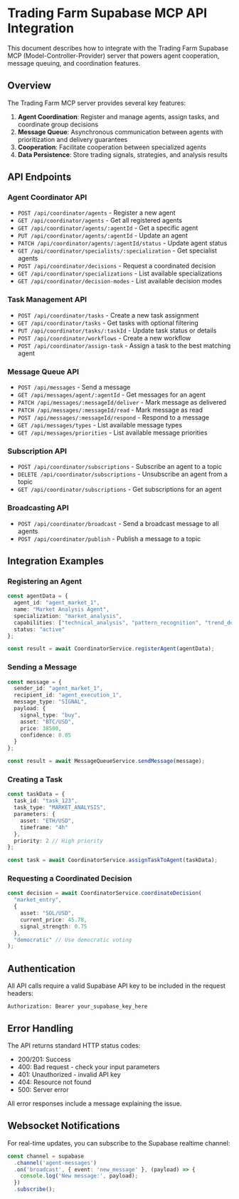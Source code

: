 # Trading Farm Supabase MCP API Integration

This document describes how to integrate with the Trading Farm Supabase MCP (Model-Controller-Provider) server that powers agent cooperation, message queuing, and coordination features.

## Overview

The Trading Farm MCP server provides several key features:

1. **Agent Coordination**: Register and manage agents, assign tasks, and coordinate group decisions
2. **Message Queue**: Asynchronous communication between agents with prioritization and delivery guarantees
3. **Cooperation**: Facilitate cooperation between specialized agents
4. **Data Persistence**: Store trading signals, strategies, and analysis results

## API Endpoints

### Agent Coordinator API

- `POST /api/coordinator/agents` - Register a new agent
- `GET /api/coordinator/agents` - Get all registered agents
- `GET /api/coordinator/agents/:agentId` - Get a specific agent
- `PUT /api/coordinator/agents/:agentId` - Update an agent
- `PATCH /api/coordinator/agents/:agentId/status` - Update agent status
- `GET /api/coordinator/specialists/:specialization` - Get specialist agents
- `POST /api/coordinator/decisions` - Request a coordinated decision
- `GET /api/coordinator/specializations` - List available specializations
- `GET /api/coordinator/decision-modes` - List available decision modes

### Task Management API

- `POST /api/coordinator/tasks` - Create a new task assignment
- `GET /api/coordinator/tasks` - Get tasks with optional filtering
- `PUT /api/coordinator/tasks/:taskId` - Update task status or details
- `POST /api/coordinator/workflows` - Create a new workflow
- `POST /api/coordinator/assign-task` - Assign a task to the best matching agent

### Message Queue API

- `POST /api/messages` - Send a message
- `GET /api/messages/agent/:agentId` - Get messages for an agent
- `PATCH /api/messages/:messageId/deliver` - Mark message as delivered
- `PATCH /api/messages/:messageId/read` - Mark message as read
- `POST /api/messages/:messageId/respond` - Respond to a message
- `GET /api/messages/types` - List available message types
- `GET /api/messages/priorities` - List available message priorities

### Subscription API

- `POST /api/coordinator/subscriptions` - Subscribe an agent to a topic
- `DELETE /api/coordinator/subscriptions` - Unsubscribe an agent from a topic
- `GET /api/coordinator/subscriptions` - Get subscriptions for an agent

### Broadcasting API

- `POST /api/coordinator/broadcast` - Send a broadcast message to all agents
- `POST /api/coordinator/publish` - Publish a message to a topic

## Integration Examples

### Registering an Agent

```typescript
const agentData = {
  agent_id: "agent_market_1",
  name: "Market Analysis Agent",
  specialization: "market_analysis",
  capabilities: ["technical_analysis", "pattern_recognition", "trend_detection"],
  status: "active"
};

const result = await CoordinatorService.registerAgent(agentData);
```

### Sending a Message

```typescript
const message = {
  sender_id: "agent_market_1",
  recipient_id: "agent_execution_1", 
  message_type: "SIGNAL",
  payload: {
    signal_type: "buy",
    asset: "BTC/USD",
    price: 38500,
    confidence: 0.85
  }
};

const result = await MessageQueueService.sendMessage(message);
```

### Creating a Task

```typescript
const taskData = {
  task_id: "task_123",
  task_type: "MARKET_ANALYSIS",
  parameters: {
    asset: "ETH/USD",
    timeframe: "4h"
  },
  priority: 2 // High priority
};

const task = await CoordinatorService.assignTaskToAgent(taskData);
```

### Requesting a Coordinated Decision

```typescript
const decision = await CoordinatorService.coordinateDecision(
  "market_entry",
  {
    asset: "SOL/USD",
    current_price: 45.78,
    signal_strength: 0.75
  },
  "democratic" // Use democratic voting
);
```

## Authentication

All API calls require a valid Supabase API key to be included in the request headers:

```
Authorization: Bearer your_supabase_key_here
```

## Error Handling

The API returns standard HTTP status codes:

- 200/201: Success
- 400: Bad request - check your input parameters
- 401: Unauthorized - invalid API key
- 404: Resource not found
- 500: Server error

All error responses include a message explaining the issue.

## Websocket Notifications

For real-time updates, you can subscribe to the Supabase realtime channel:

```typescript
const channel = supabase
  .channel('agent-messages')
  .on('broadcast', { event: 'new_message' }, (payload) => {
    console.log('New message:', payload);
  })
  .subscribe();
``` 